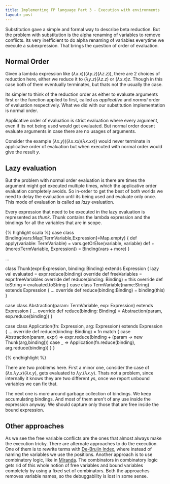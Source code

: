 ```yaml
---
title: Implementing FP language Part 3 - Execution with environments
layout: post
---
```


Substitution gave a simple and formal way to describe beta reduction. But the problem with substitution is the alpha renaming of variables to remove conflicts. Its very inefficient to do alpha renaming of variables everytime we execute a subexpression. That brings the question of order of evaluation.

Normal Order
------------

Given a lambda expression like $(\lambda x. x)((\lambda y.z)(\lambda z.z))$, there are 2 choices of reduction here, either we reduce it to $(\lambda y.z)(\lambda z.z)$ or $(\lambda x.x)z$. Though in this case both of them eventually terminates, but thats not the usually the case.

Its simpler to think of the reduction order as either to evaluate arguments first or the function applied to first, called as *applicative* and *normal* order of evaluation respectively. What we did with our substitution implementation is normal order.

Applicative order of evaluation is strict evaluation where every argument, even if its not being used would get evaluated. But normal order doesnt evaluate arguments in case there are no usages of arguments.

Consider the example $(\lambda x.y)((\lambda x.xx)(\lambda x.xx))$ would never terminate in applicative order of evaluation but when executed with normal order would give the result $y$.

Lazy evaluation
---------------

But the problem with normal order evaluation is there are times the argument might get executed multiple times, which the applicative order evaluation completely avoids. So in-order to get the best of both worlds we need to delay the evaluation until its being used and evaluate only once. This mode of evaluation is called as *lazy* evaluation.

Every expression that need to be executed in the lazy evaluation is represented as *thunk*. Thunk contains the lambda expression and the bindings for all the variables that are in scope. 

{% highlight scala %}
case class Binding(vars:Map[TermVariable,Expression]=Map.empty) {
  def apply(variable: TermVariable)  = vars.getOrElse(variable, variable)
  def +(more:(TermVariable, Expression)) = Binding(vars + more)
}

...

class Thunk(expr:Expression, binding: Binding) extends Expression {
  lazy val evaluated = expr.reduce(binding)
  override def freeVariables = expr.freeVariables
  override def reduce(binding: Binding) = this
  override def toString = evaluated.toString
}
case class TermVariable(name:String) extends Expression {
  ...
  override def reduce(binding:Binding) = binding(this)
}

case class Abstraction(param: TermVariable, exp: Expression) extends Expression {
  ...
  override def reduce(binding: Binding) = Abstraction(param, exp.reduce(binding))
}

case class Application(fn: Expression, arg: Expression) extends Expression {
  ...
  override def reduce(binding: Binding) = fn match {
    case Abstraction(param, expr) => expr.reduce(binding + (param -> new Thunk(arg,binding)))
    case _ => Application(fn.reduce(binding), arg.reduce(binding))
  }
}

{% endhighlight %}

There are two problems here. First a minor one, consider the case of $(\lambda x. \lambda y. x)(\lambda x. y)$, gets evaluated to $\lambda y. (\lambda x. y)$. Thats not a problem, since internally it knows they are two different $y$s, once we report unbound variables we can fix that.

The next one is more around garbage collection of bindings. We keep accumulating bindings. And most of them aren't of any use inside the expression anyway. We should capture only those that are free inside the bound expression.


Other approaches
----------------

As we see the free variable conflicts are the ones that almost always make the execution tricky. There are alternate approaches to do the execution. One of them is to rewrite terms with [De-Bruijn Index](https://en.wikipedia.org/wiki/De_Bruijn_index), where instead of naming the variables we use the positions. Another approach is to use combinatory logic, like in [Miranda](). The combinators in combinatory logic gets rid of this whole notion of free variables and bound variables completely by using a fixed set of combinators. Both the approaches removes variable names, so the debuggability is lost in some sense. 
